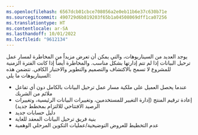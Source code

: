```yaml
---
ms.openlocfilehash: 6567dcb01cbce708056a2e0eb11b6e37c630b71e
ms.sourcegitcommit: 490729d6b819203f65b1a04508069dff1ca07256
ms.translationtype: HT
ms.contentlocale: ar-SA
ms.lasthandoff: 10/01/2022
ms.locfileid: "9612134"
---
```

يوجد العديد من السيناريوهات، والتي يمكن أن تعرض مزيداً من المخاطرة لمسار عمل ترحيل البيانات إذا لم تتم إدارتها بشكل مناسب. والمخاطرة أيضاً إذا كانت الفترة الزمنية للمشروع لا تسمح بالاكتشاف والتصميم والتطوير والاختبار الكافي. تتضمن هذه السيناريوهات ما يلي:

- عندما يحصل العميل على ملكية مسار عمل ترحيل البيانات بالكامل دون أي تفاعل ملائم من الشريك
- إعادة ترقيم المنتج (إدارة التغيير للمستخدمين، وتغييرات البيانات الرئيسية، وتغييرات الرصيد الافتتاحي للالتزام بمخطط جديد)
- دليل حسابات جديد
- بنية فريق ترحيل البيانات المعقد للغاية
- عدم التخطيط للعروض التوضيحية/عمليات التكوين المرحلي الوهمية
